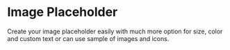 # Image Placeholder
Create your image placeholder easily with much more option for size, color and custom text or can use sample of images and icons.

